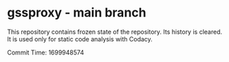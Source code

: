 # gssproxy - main branch

This repository contains frozen state of the repository.
Its history is cleared. It is used only for static code
analysis with Codacy.

Commit Time: 1699948574